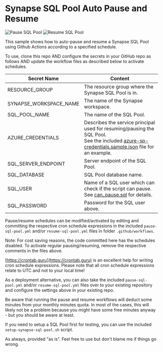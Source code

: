 # Synapse SQL Pool Auto Pause and Resume

![Pause SQL Pool](https://github.com/timoklimmer/synapse-sql-pool-auto-pause-and-resume/workflows/Pause%20SQL%20Pool/badge.svg)
![Resume SQL Pool](https://github.com/timoklimmer/synapse-sql-pool-auto-pause-and-resume/workflows/Resume%20SQL%20Pool/badge.svg)

This sample shows how to auto-pause and resume a Synapse SQL Pool using Github Actions according to a specified
schedule.

To use, clone this repo AND configure the secrets in your GitHub repo as follows AND update the workflow files as
described below to activate schedules.

| Secret Name             | Content                                              |
| ----------------------- |------------------------------------------------------| 
| RESOURCE_GROUP          | The resource group where the Synapse SQL Pool is in. | 
| SYNAPSE_WORKSPACE_NAME  | The name of the Synapse workspace.                   | 
| SQL_POOL_NAME           | The name of the SQL Pool.                            |
| AZURE_CREDENTIALS       | Describes the service principal used for resuming/pausing the SQL Pool.<br/>See the included [azure-sp-credentials.sample.json](azure-sp-credentials.sample.json) file for an example. |
| SQL_SERVER_ENDPOINT     | Server endpoint of the SQL Pool.                     |
| SQL_DATABASE            | SQL Pool database name.                              |
| SQL_USER                | Name of a SQL user which can check if the script can pause. See [can_pause.sql](can_pause.sql) for details.|
| SQL_PASSWORD            | Password for the SQL user above.                     |


Pause/resume schedules can be modified/activated by editing and committing the respective cron schedule expressions in
the included `pause-sql-pool.yml` and/or `resume-sql-pool.yml` files in folder `.github/workflows`.

Note: For cost saving reasons, the code committed here has the schedules disabled. To activate regular pausing/resuming,
remove the respective comments in the files above.

[https://crontab.guru](https://crontab.guru) is an excellent help for writing cron schedule expressions. Please note
that all cron schedule expressions relate to UTC and not to your local time!

As a deployment alternative, you can also take the included `pause-sql-pool.yml` and/or `resume-sql-pool.yml` files over
to your existing repository and configure the settings above in your existing repo.

Be aware that running the pause and resume workflows will deduct some minutes from your monthly minutes quota. In most
of the cases, this will likely not be a problem because you might have some free minutes anyway - but you should be
aware at least.

If you need to setup a SQL Pool first for testing, you can use the included `setup-synapse-sql-pool.sh` script.

As always, provided "as is". Feel free to use but don't blame me if things go wrong.